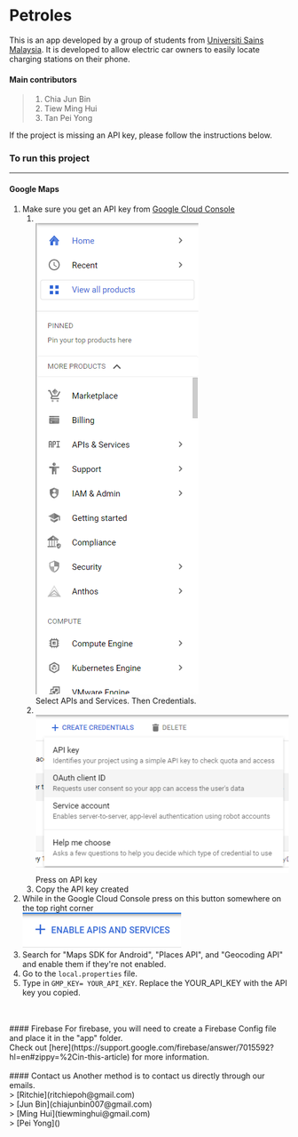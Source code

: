 # Petroles 

This is an app developed by a group of students from [Universiti Sains Malaysia](http://www.usm.my/). It is developed to allow electric car owners to easily locate charging stations on their phone.

#### Main contributors
> 1. Chia Jun Bin
> 2. Tiew Ming Hui
> 3. Tan Pei Yong

If the project is missing an API key, please follow the instructions below.

### To run this project
---
#### Google Maps
1. Make sure you get an API key from [Google Cloud Console](https://console.cloud.google.com/home/dashboard?)
   1. <br>![Google cloud API image](https://github.com/RitchieP/Petroles/blob/main/Readme_Images/Screenshot%202022-01-25%20221135.png)<br>Select APIs and Services. Then Credentials.
   2. <br>![API Key credential](https://github.com/RitchieP/Petroles/blob/main/Readme_Images/Screenshot%202022-01-25%20235357.png)<br>Press on API key
   3. Copy the API key created
2. While in the Google Cloud Console press on this button somewhere on the top right corner<br>![Enable API](https://github.com/RitchieP/Petroles/blob/main/Readme_Images/Enable_API_Services.png)
3. Search for "Maps SDK for Android", "Places API", and "Geocoding API" and enable them if they're not enabled.
4. Go to the ```local.properties``` file.
5. Type in ```GMP_KEY= YOUR_API_KEY```. Replace the YOUR_API_KEY with the API key you copied.
<br>
<br>
#### Firebase
For firebase, you will need to create a Firebase Config file and place it in the "app" folder. <br>
Check out [here](https://support.google.com/firebase/answer/7015592?hl=en#zippy=%2Cin-this-article) for more information.
<br>
<br>
#### Contact us
Another method is to contact us directly through our emails. <br>
> [Ritchie](ritchiepoh@gmail.com)<br>
> [Jun Bin](chiajunbin007@gmail.com)<br>
> [Ming Hui](tiewminghui@gmail.com)<br>
> [Pei Yong]()